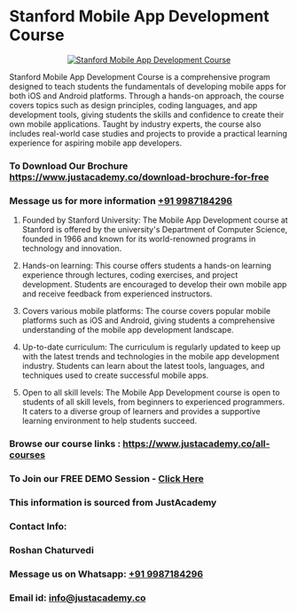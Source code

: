 # Stanford Mobile App Development Course

<p align="center">
  <a href="https://justacademy.co/program-detail/mobile-app-development">
    <img src="https://justacademy.co/storage2/program_images/1704700359.webp" alt="Stanford Mobile App Development Course">
  </a>
</p>


Stanford Mobile App Development Course is a comprehensive program designed to teach students the fundamentals of developing mobile apps for both iOS and Android platforms. Through a hands-on approach, the course covers topics such as design principles, coding languages, and app development tools, giving students the skills and confidence to create their own mobile applications. Taught by industry experts, the course also includes real-world case studies and projects to provide a practical learning experience for aspiring mobile app developers.
### To Download Our Brochure https://www.justacademy.co/download-brochure-for-free
### Message us for more information [+91 9987184296](https://api.whatsapp.com/send?phone=919987184296)
1) Founded by Stanford University: The Mobile App Development course at Stanford is offered by the university's Department of Computer Science, founded in 1966 and known for its world-renowned programs in technology and innovation.

2) Hands-on learning: This course offers students a hands-on learning experience through lectures, coding exercises, and project development. Students are encouraged to develop their own mobile app and receive feedback from experienced instructors.

3) Covers various mobile platforms: The course covers popular mobile platforms such as iOS and Android, giving students a comprehensive understanding of the mobile app development landscape.

4) Up-to-date curriculum: The curriculum is regularly updated to keep up with the latest trends and technologies in the mobile app development industry. Students can learn about the latest tools, languages, and techniques used to create successful mobile apps.

5) Open to all skill levels: The Mobile App Development course is open to students of all skill levels, from beginners to experienced programmers. It caters to a diverse group of learners and provides a supportive learning environment to help students succeed.

### Browse our course links : https://www.justacademy.co/all-courses 
### To Join our FREE DEMO Session - [Click Here](https://www.justacademy.co/register-for-course-demo)


### This information is sourced from JustAcademy
### Contact Info:
### Roshan Chaturvedi
### Message us on Whatsapp: [+91 9987184296](https://api.whatsapp.com/send?phone=919987184296)
### Email id: [info@justacademy.co](mailto:info@justacademy.co)
                    